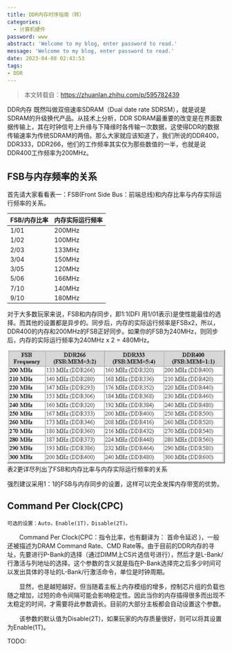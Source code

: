 ```yaml
---
title: DDR内存时序指南（转）
categories:
  - 计算机硬件
password: www
abstract: 'Welcome to my blog, enter password to read.'
message: 'Welcome to my blog, enter password to read.'
date: 2023-04-08 02:43:53
tags:
- DDR
---
```


> 本文转载自：https://zhuanlan.zhihu.com/p/595782439

DDR内存 既然叫做双倍速率SDRAM（Dual date rate SDRSM），就是说是SDRAM的升级换代产品。从技术上分析，DDR SDRAM最重要的改变是在界面数据传输上，其在时钟信号上升缘与下降缘时各传输一次数据，这使得DDR的数据传输速率为传统SDRAM的两倍。那么大家就应该知道了，我们所说的DDR400，DDR333，DDR266，他们的工作频率其实仅为那些数值的一半，也就是说DDR400工作频率为200MHz。

## FSB与内存频率的关系

首先请大家看看表一：FSB(Front Side Bus：前端总线)和内存比率与内存实际运行频率的关系。

| FSB/内存比率 | 内存实际运行频率 |
| ---- | ------ |
| 1/01 | 200MHz |
| 1/02 | 100MHz |
| 2/03 | 133MHz |
| 3/04 | 150MHz |
| 3/05 | 120MHz |
| 5/06 | 166MHz |
| 7/10 | 140MHz |
| 9/10 | 180MHz |

对于大多数玩家来说，FSB和内存同步，即1:1(DFI 用1/01表示)是使性能最佳的选择。而其他的设置都是异步的。同步后，内存的实际运行频率是FSBx2，所以，DDR400的内存和200MHz的FSB正好同步。如果你的FSB为240MHz，则同步后，内存的实际运行频率为240MHz x 2 = 480MHz。

![](./DDR内存时序指南/2023-04-08-02-51-10.png)
表2更详尽列出了FSB和内存比率与内存实际运行频率的关系

强烈建议采用1：1的FSB与内存同步的设置，这样可以完全发挥内存带宽的优势。

## Command Per Clock(CPC)

    可选的设置：Auto，Enable(1T)，Disable(2T)。

　　Command Per Clock(CPC：指令比率，也有翻译为： 首命令延迟 )，一般还被描述为DRAM Command Rate、CMD Rate等。由于目前的DDR内存的寻址，先要进行P-Bank的选择（通过DIMM上CS片选信号进行），然后才是L-Bank/行激活与列地址的选择。这个参数的含义就是指在P-Bank选择完之后多少时间可以发出具体的寻址的L-Bank/行激活命令，单位是时钟周期。

　　显然，也是越短越好。但当随着主板上内存模组的增多，控制芯片组的负载也随之增加，过短的命令间隔可能会影响稳定性。因此当你的内存插得很多而出现不太稳定的时间，才需要将此参数调长。目前的大部分主板都会自动设置这个参数。

　　该参数的默认值为Disable(2T)，如果玩家的内存质量很好，则可以将其设置为Enable(1T)。


TODO:



